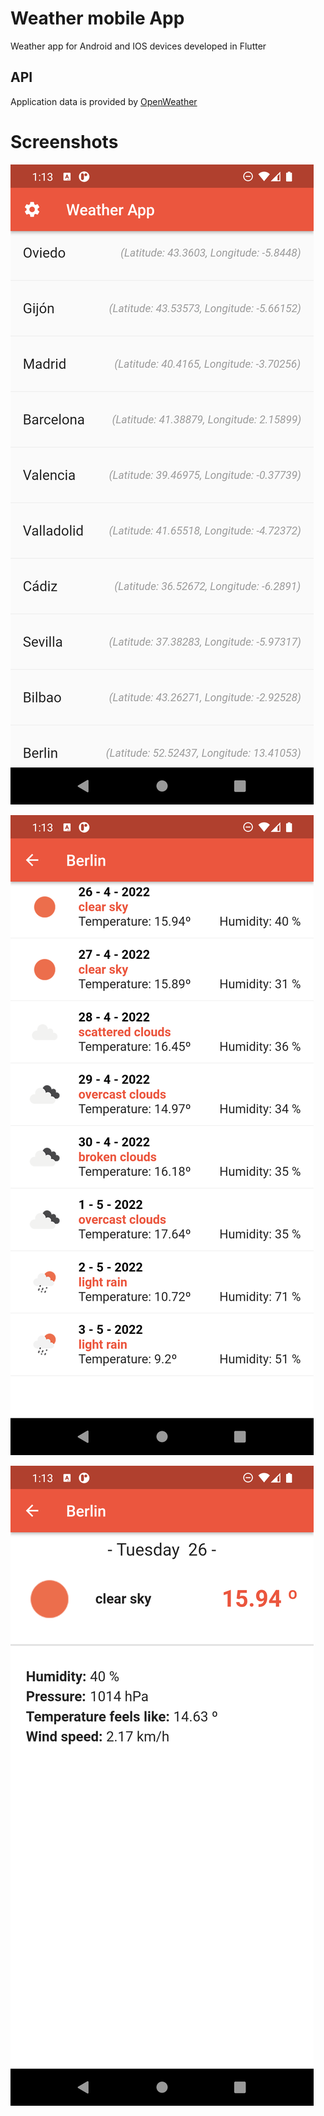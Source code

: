 # Weather mobile App
Weather app for Android and IOS devices developed in Flutter

## API
Application data is provided by [OpenWeather](https://openweathermap.org/)

# Screenshots

![Screenshot 1](Screenshot_1.png?raw=true)

![Screenshot 2](Screenshot_2.png?raw=true)

![Screenshot 3](Screenshot_3.png?raw=true)
